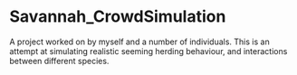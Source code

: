 Savannah_CrowdSimulation
========================

A project worked on by myself and a number of individuals. This is an attempt at simulating realistic seeming herding behaviour, and interactions between different species.
